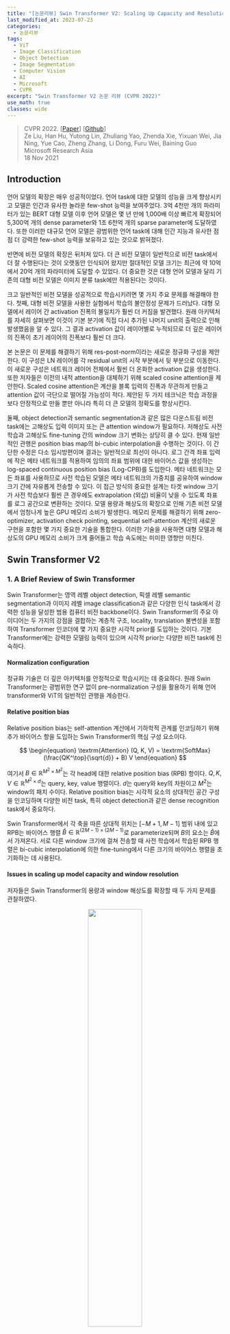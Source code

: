 ```yaml
---
title: "[논문리뷰] Swin Transformer V2: Scaling Up Capacity and Resolution"
last_modified_at: 2023-07-23
categories:
  - 논문리뷰
tags:
  - ViT
  - Image Classification
  - Object Detection
  - Image Segmentation
  - Computer Vision
  - AI
  - Microsoft
  - CVPR
excerpt: "Swin Transformer V2 논문 리뷰 (CVPR 2022)"
use_math: true
classes: wide
---
```


> CVPR 2022. [[Paper](https://arxiv.org/abs/2111.09883)] [[Github](https://github.com/microsoft/Swin-Transformer)]  
> Ze Liu, Han Hu, Yutong Lin, Zhuliang Yao, Zhenda Xie, Yixuan Wei, Jia Ning, Yue Cao, Zheng Zhang, Li Dong, Furu Wei, Baining Guo  
> Microsoft Research Asia  
> 18 Nov 2021  

## Introduction
언어 모델의 확장은 매우 성공적이었다. 언어 task에 대한 모델의 성능을 크게 향상시키고 모델은 인간과 유사한 놀라운 few-shot 능력을 보여주었다. 3억 4천만 개의 파라미터가 있는 BERT 대형 모델 이후 언어 모델은 몇 년 만에 1,000배 이상 빠르게 확장되어 5,300억 개의 dense parameter와 1조 6천억 개의 sparse parameter에 도달하였다. 또한 이러한 대규모 언어 모델은 광범위한 언어 task에 대해 인간 지능과 유사한 점점 더 강력한 few-shot 능력을 보유하고 있는 것으로 밝혀졌다.

반면에 비전 모델의 확장은 뒤처져 있다. 더 큰 비전 모델이 일반적으로 비전 task에서 더 잘 수행된다는 것이 오랫동안 인식되어 왔지만 절대적인 모델 크기는 최근에 약 10억에서 20억 개의 파라미터에 도달할 수 있었다. 더 중요한 것은 대형 언어 모델과 달리 기존의 대형 비전 모델은 이미지 분류 task에만 적용된다는 것이다.

크고 일반적인 비전 모델을 성공적으로 학습시키려면 몇 가지 주요 문제를 해결해야 한다. 첫째, 대형 비전 모델을 사용한 실험에서 학습의 불안정성 문제가 드러났다. 대형 모델에서 레이어 간 activation 진폭의 불일치가 훨씬 더 커짐을 발견했다. 원래 아키텍처를 자세히 살펴보면 이것이 기본 분기에 직접 다시 추가된 나머지 unit의 출력으로 인해 발생했음을 알 수 있다. 그 결과 activation 값이 레이어별로 누적되므로 더 깊은 레이어의 진폭이 초기 레이어의 진폭보다 훨씬 더 크다. 

본 논문은 이 문제를 해결하기 위해 res-post-norm이라는 새로운 정규화 구성을 제안한다. 이 구성은 LN 레이어를 각 residual unit의 시작 부분에서 뒷 부분으로 이동한다. 이 새로운 구성은 네트워크 레이어 전체에서 훨씬 더 온화한 activation 값을 생성한다. 또한 저자들은 이전의 내적 attention을 대체하기 위해 scaled cosine attention을 제안한다. Scaled cosine attention은 계산을 블록 입력의 진폭과 무관하게 만들고 attention 값이 극단으로 떨어질 가능성이 적다. 제안된 두 가지 테크닉은 학습 과정을 보다 안정적으로 만들 뿐만 아니라 특히 더 큰 모델의 정확도를 향상시킨다.

둘째, object detection과 semantic segmentation과 같은 많은 다운스트림 비전 task에는 고해상도 입력 이미지 또는 큰 attention window가 필요하다. 저해상도 사전 학습과 고해상도 fine-tuning 간의 window 크기 변화는 상당히 클 수 있다. 현재 일반적인 관행은 position bias map의 bi-cubic interpolation을 수행하는 것이다. 이 간단한 수정은 다소 임시방편이며 결과는 일반적으로 최선이 아니다. 로그 간격 좌표 입력에 작은 메타 네트워크를 적용하여 임의의 좌표 범위에 대한 바이어스 값을 생성하는 log-spaced continuous position bias (Log-CPB)를 도입한다. 메타 네트워크는 모든 좌표를 사용하므로 사전 학습된 모델은 메타 네트워크의 가중치를 공유하여 window 크기 간에 자유롭게 전송할 수 있다. 이 접근 방식의 중요한 설계는 타겟 window 크기가 사전 학습보다 훨씬 큰 경우에도 extrapolation (외삽) 비율이 낮을 수 있도록 좌표를 로그 공간으로 변환하는 것이다. 모델 용량과 해상도의 확장으로 인해 기존 비전 모델에서 엄청나게 높은 GPU 메모리 소비가 발생한다. 메모리 문제를 해결하기 위해 zero-optimizer, activation check pointing, sequential self-attention 계산의 새로운 구현을 포함한 몇 가지 중요한 기술을 통합한다. 이러한 기술을 사용하면 대형 모델과 해상도의 GPU 메모리 소비가 크게 줄어들고 학습 속도에는 미미한 영향만 미친다.


## Swin Transformer V2
### 1. A Brief Review of Swin Transformer
Swin Transformer는 영역 레벨 object detection, 픽셀 레벨 semantic segmentation과 이미지 레벨 image classification과 같은 다양한 인식 task에서 강력한 성능을 달성한 범용 컴퓨터 비전 backbone이다. Swin Transformer의 주요 아이디어는 두 가지의 강점을 결합하는 계층적 구조, locality, translation 불변성을 포함하여 Transformer 인코더에 몇 가지 중요한 시각적 prior를 도입하는 것이다. 기본 Transformer에는 강력한 모델링 능력이 있으며 시각적 prior는 다양한 비전 task에 친숙하다.

#### Normalization configuration
정규화 기술은 더 깊은 아키텍처를 안정적으로 학습시키는 데 중요하다. 원래 Swin Transformer는 광범위한 연구 없이 pre-normalization 구성을 활용하기 위해 언어 transformer와 ViT의 일반적인 관행을 계승한다. 

#### Relative position bias
Relative position bias는 self-attention 계산에서 기하학적 관계를 인코딩하기 위해 추가 바이어스 항을 도입하는 Swin Transformer의 핵심 구성 요소이다.

$$
\begin{equation}
\textrm{Attention} (Q, K, V) = \textrm{SoftMax} (\frac{QK^\top}{\sqrt{d}} + B) V
\end{equation}
$$

여기서 $B \in \mathbb{R}^{M^2 \times M^2}$는 각 head에 대한 relative position bias (RPB) 항이다. $Q, K, V \in \mathbb{R}^{M^2 \times d}$는 query, key, value 행렬이다. $d$는 query와 key의 차원이고 $M^2$는 window의 패치 수이다. Relative position bias는 시각적 요소의 상대적인 공간 구성을 인코딩하며 다양한 비전 task, 특히 object detection과 같은 dense recognition task에서 중요하다.

Swin Transformer에서 각 축을 따른 상대적 위치는 $[-M+1, M-1]$ 범위 내에 있고 RPB는 바이어스 행렬 $\hat{B} \in \mathbb{R}^{(2M-1) \times (2M-1)}$로 parameterize되며 $B$의 요소는 $\hat{B}$에서 가져온다. 서로 다른 window 크기에 걸쳐 전송할 때 사전 학습에서 학습된 RPB 행렬은 bi-cubic interpolation에 의한 fine-tuning에서 다른 크기의 바이어스 행렬을 초기화하는 데 사용된다.

#### Issues in scaling up model capacity and window resolution
저자들은 Swin Transformer의 용량과 window 해상도를 확장할 때 두 가지 문제를 관찰하였다.

<center><img src='{{"/assets/img/swin-transformer-v2/swin-transformer-v2-fig3.webp" | relative_url}}' width="50%"></center>

1. **모델 용량을 확장할 때 불안정성 문제**: Swin Transformer 모델의 크기를 확장하면 더 깊은 레이어의 activation 값이 크게 증가한다. 가장 높은 진폭과 가장 낮은 진폭을 가진 레이어 간의 불일치는 $10^4$에 도달했다. 거대한 크기 (6.58억 파라미터)로 더 확장하면 위 그림에서 볼 수 있듯이 학습을 완료할 수 없다.
2. **Window 해상도 간에 모델을 전송할 때 성능이 저하됨**: Bi-cubic interpolation 접근법을 사용할 때, 사전 학습된 ImageNet-1K 모델 (256$\times$256 이미지, 8$\times$8 window 크기)의 정확도를 더 큰 이미지 해상도와 window 크기에서 직접 테스트할 때 정확도가 크게 감소한다. 

### 2. Scaling Up Model Capacity
앞서 언급했듯이 Swin Transformer와 대부분의 ViT는 바닐라 ViT에서 상속된 각 블록의 시작 부분에 layer norm (LN) 레이어를 채택한다. 모델 용량을 확장하면 더 깊은 레이어에서 activation 값의 상당한 증가가 관찰된다. 실제로 pre-normalization 구성에서 각 residual block의 출력 activation 값은 다시 기본 분기로 다시 병합되고 기본 분기의 진폭은 더 깊은 레이어에서 점점 더 커진다. 서로 다른 레이어의 큰 진폭 불일치로 인해 학습이 불안정해진다. 

#### Post normalization
<center><img src='{{"/assets/img/swin-transformer-v2/swin-transformer-v2-fig1.webp" | relative_url}}' width="55%"></center>
<br>
본 논문은 이 문제를 완화하기 위해 위 그림과 같이 residual post normalization 접근 방식을 대신 사용할 것을 제안한다. 이 접근 방식에서 각 residual block의 출력은 메인 분기로 다시 병합되기 전에 정규화되며 메인 분기의 진폭은 레이어가 더 깊어지면 축적되지 않는다. 이 접근 방식에 의한 activation 진폭은 원래 pre-normalization 구성보다 훨씬 약하다. 가장 큰 모델의 학습에서는 학습을 더욱 안정화하기 위해 6개의 Transformer 블록마다 기본 분기에 추가 LN 레이어를 도입한다.

#### Scaled cosine attention
원래 self-attention 계산에서 픽셀 쌍의 유사도 항은 query와 key 벡터의 내적으로 계산된다. 저자들은 이 접근법이 대규모 비전 모델에서 사용될 때 일부 블록과 head의 학습된 attention map이 특히 res-post-norm 구성에서 몇 개의 픽셀 쌍에 의해 지배되는 경우가 많다는 것을 발견했다. 본 논문은 이 문제를 완화하기 위해 스케일링된 코사인 함수로 픽셀 쌍 $i$와 $j$의 attention logit을 계산하는 scaled cosine attention 접근법을 제안하였다.

$$
\begin{equation}
\textrm{Sim} (q_i, k_j) = \frac{\cos (q_i, k_j)}{\tau} + B_{ij}
\end{equation}
$$

여기서 $B_{ij}$는 $i$와 $j$ 사이의 RPB이다. $\tau$는 학습 가능한 스칼라이며 head와 레이어 사이에 공유되지 않는다. $\tau$는 0.01보다 크게 설정된다. 코사인 함수는 이미 정규화되어 있으므로 온화한 attention 값을 얻을 수 있다. 

### 3. Scaling Up Window Resolution
#### Continuous relative position bias
Parameterize된 바이어스를 직접 최적화하는 대신 continuous position bias (CPB) 접근 방식은 상대 좌표에서 작은 메타 네트워크를 채택한다. 

$$
\begin{equation}
B (\Delta x, \Delta y) = \mathcal{G} (\Delta x, \Delta y)
\end{equation}
$$

여기서 $\mathcal{G}$는 작은 네트워크, 예를 들어 ReLU가 사이에 있는 2-layer MLP이다. 

메타 네트워크 $\mathcal{G}$는 임의의 상대 좌표에 대한 바이어스 값을 생성하므로 window 크기를 임의로 변경하는 fine-tuning task로 자연스럽게 전환될 수 있다. Inference에서 각 상대 위치의 바이어스 값은 미리 계산되어 모델 파라미터로 저장될 수 있으므로 inference는 원래 parameterize된 바이어스 접근법과 동일하다.

#### Log-spaced coordinates
매우 다양한 window 크기에 걸쳐 전송할 때 상대 좌표 범위의 많은 부분을 외삽해야 한다. 이 문제를 완화하기 위해 저자들은 원래 선형 간격 좌표 대신 로그 간격 좌표를 사용할 것을 제안하였다.

$$
\begin{equation}
\hat{\Delta x} = \textrm{sign} (x) \cdot \log (1 + \vert \Delta x \vert) \\
\hat{\Delta y} = \textrm{sign} (y) \cdot \log (1 + \vert \Delta y \vert)
\end{equation}
$$

여기서 $\Delta x$, $\Delta y$는 선형 간격 좌표이고 $\hat{\Delta x}$, $\hat{\Delta y}$는 로그 간격 좌표이다.

로그 간격 좌표를 사용하면 window 해상도에 걸쳐 RPB를 전송할 때 필요한 외삽 비율이 원래 선형 간격 좌표를 사용하는 것보다 훨씬 작아진다. 예를 들어, 원래 좌표를 사용하여 사전 학습된 8$\times$8 window 크기에서 fine-tuning된 16$\times$16 window 크기로 전송하는 경우 입력 좌표 범위는 $[-7, 7] \times [-7, 7]$에서 $[-15, 15] \times [-15, 15]$이다. 외삽 비율은 원래 범위의 $8/7 = 1.14 \times$이다. 로그 간격 좌표를 사용하면 입력 범위는 $[-2.079, 2.079] \times [-2.079 \times 2.079]$에서 $[-2.733, 2.733] \times [-2.733 \times 2.733]$이다. 외삽 비율은 원래 범위의 0.33배로 원래 선형 간격 좌표를 사용하는 것보다 약 4배 작은 외삽 비율이다.

### 4. Self-Supervised Pre-training
더 큰 모델은 더 많은 데이터를 필요로 한다. 데이터 부족 문제를 해결하기 위해 이전의 대형 비전 모델은 일반적으로 JFT-3B와 같은 대용량 레이블 데이터를 사용하였다. 본 논문에서는 레이블이 지정된 데이터에 대한 요구를 완화하기 위해 self-supervised 사전 학습 방법인 SimMIM을 활용한다. 저자들은 이 접근 방식을 통해 7천만 개의 레이블이 지정된 이미지만 사용하여 4개의 대표적인 비전 벤치마크에서 SOTA를 달성하는 30억 개의 파라미터의 강력한 Swin Transformer 모델을 성공적으로 학습시켰다.

### 5. Implementation to Save GPU Memory
또 다른 문제는 용량과 해상도가 모두 큰 경우 일반 구현으로 감당할 수 없는 GPU 메모리 소비에 있다. 메모리 문제를 해결하기 위해 다음 구현을 채택한다.

1. **Zero-Redundancy Optimizer (ZeRO)**: Optimizer의 일반적인 데이터 병렬 구현에서 모델 파라미터와 최적화 상태는 모든 GPU에 브로드캐스트된다. 이 구현은 GPU 메모리 소비에 매우 우호적이지 않다. 예를 들어, 30억 개의 파라미터 모델은 AdamW 옵티마이저와 fp32 가중치/상태가 사용될 때 48GB의 GPU 메모리를 소비한다. ZeRO optimizer를 사용하면 모델 파라미터와 해당 최적화 상태가 분할되어 여러 GPU에 분산되어 메모리 소비가 크게 줄어든다. 저자들은 DeepSpeed 프레임워크를 채택하고 ZeRO 1단계 옵션을 사용하였다. 이 최적화는 학습 속도에 거의 영향을 미치지 않는다.
2. **Activation check-pointing**: Transformer 레이어의 feature map도 많은 GPU 메모리를 사용하므로 이미지 및 window 해상도가 높을 때 병목 현상이 발생할 수 있다. Activation check-pointing 기술은 메모리 소비를 크게 줄일 수 있는 반면 학습 속도는 최대 30% 느려진다.
3. **Sequential self-attention computation**: 예를 들어 window 크기가 32$\times$32인 1,536$\times$1,536 해상도의 이미지와 같이 매우 큰 해상도에서 대형 모델을 학습시키려면 일반 A100 GPU (40GB 메모리)는 위의 두 가지 최적화 기술을 사용하더라도 여전히 저렴하지 않다. 이 경우 self-attention 모듈이 병목 현상을 일으킨다. 이 문제를 완화하기 위해 이전의 일괄 계산 방식을 사용하는 대신 순차적으로 self-attention 계산을 구현한다. 이 최적화는 처음 두 단계의 레이어에 적용되며 전체 학습 속도에 거의 영향을 미치지 않는다.

### 6. Model configurations
Swin Transformer V2의 다음 4가지 구성에 대해 원래 Swin Transformer의 stage, 블록, 채널 설정을 유지한다. 

- **SwinV2-T**: $C$ = 96, 블럭 수 = {2, 2, 6, 2}
- **SwinV2-S**: $C$ = 96, 블럭 수 = {2, 2, 18, 2}
- **SwinV2-B**: $C$ = 128, 블럭 수 = {2, 2, 18, 2}
- **SwinV2-L**: $C$ = 192, 블럭 수 = {2, 2, 18, 2}

여기서 $C$는 첫 번째 stage의 채널 수이다. 

저자들은 여기에 Swin Transformer V2의 크기를 키운 2가지 구성인 huge와 giant를 추가하였다. 

- **SwinV2-H**: $C$ = 352, 블럭 수 = {2, 2, 18, 2}, 파라미터 6.58억 개
- **SwinV2-G**: $C$ = 512, 블럭 수 = {2, 2, 42, 4}, 파라미터 30억 개

SwinV2-H와 SwinV2-G의 경우 6개 레이어마다 기본 분기에 추가 LN 레이어를 추가하였다. 

## Experiments
- 데이터셋
  - ImageNet-1K image classification
  - COCO object detection
  - ADE20K semantic segmentation
  - Kinetics-400 video action recognition (SwinV2-G)

### 1. Scaling Up Experiments
다음은 ImageNet-1K V1/V2에서 대형 비전 모델들과 classification 결과를 비교한 표이다.

<center><img src='{{"/assets/img/swin-transformer-v2/swin-transformer-v2-table2.webp" | relative_url}}' width="100%"></center>
<br>
다음은 COCO object detection과 instance segmentation에서 이전 최고의 결과들과 비교한 표이다. I(W)는 이미지와 window의 크기를 뜻한다.

<center><img src='{{"/assets/img/swin-transformer-v2/swin-transformer-v2-table3.webp" | relative_url}}' width="48%"></center>
<br>
다음은 ADE20K semantic segmentation에서 이전 최고의 결과들과 비교한 표이다. 

<center><img src='{{"/assets/img/swin-transformer-v2/swin-transformer-v2-table4.webp" | relative_url}}' width="45%"></center>
<br>
다음은 Kinetics-400 video action classification에서 이전 최고의 결과들과 비교한 표이다. 

<center><img src='{{"/assets/img/swin-transformer-v2/swin-transformer-v2-table5.webp" | relative_url}}' width="55%"></center>

### 2. Ablation Study
다음은 res-post-norm과 cosine attention에 대한 ablation 결과이다.

<center><img src='{{"/assets/img/swin-transformer-v2/swin-transformer-v2-table6.webp" | relative_url}}' width="49%"></center>
<br>
다음은 다른 정규화 방법들과 비교한 표이다.

<center><img src='{{"/assets/img/swin-transformer-v2/swin-transformer-v2-table7.webp" | relative_url}}' width="52%"></center>
<br>
다음은 다양한 모델 크기에 대한 신호 전파 그래프이다. 

<center><img src='{{"/assets/img/swin-transformer-v2/swin-transformer-v2-fig2.webp" | relative_url}}' width="65%"></center>
<br>
다음은 다양한 position bias 접근법에 대한 비교 결과이다.

<center><img src='{{"/assets/img/swin-transformer-v2/swin-transformer-v2-table1.webp" | relative_url}}' width="100%"></center>
<br>
다음은 다양한 모델 크기에서 Log-CPB에 대한 ablation 결과이다.

<center><img src='{{"/assets/img/swin-transformer-v2/swin-transformer-v2-table8.webp" | relative_url}}' width="49%"></center>